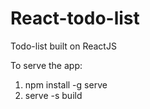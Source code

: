 # React-todo-list
Todo-list built on ReactJS

To serve the app:

1) npm install -g serve
2) serve -s build
